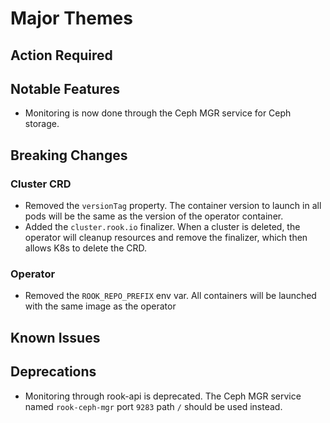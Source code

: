 # Major Themes

## Action Required

## Notable Features
- Monitoring is now done through the Ceph MGR service for Ceph storage.

## Breaking Changes

### Cluster CRD
- Removed the `versionTag` property. The container version to launch in all pods will be the same as the version of the operator container.
- Added the `cluster.rook.io` finalizer. When a cluster is deleted, the operator will cleanup resources and remove the finalizer, which then allows K8s to delete the CRD.

### Operator
- Removed the `ROOK_REPO_PREFIX` env var. All containers will be launched with the same image as the operator

## Known Issues

## Deprecations
- Monitoring through rook-api is deprecated. The Ceph MGR service named `rook-ceph-mgr` port `9283` path `/` should be used instead.
